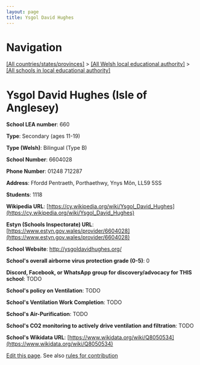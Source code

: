 ```yaml
---
layout: page
title: Ysgol David Hughes
---
```

# Navigation

[[All countries/states/provinces]](../../..) > [[All Welsh local educational authority]](../..) > [[All schools in local educational authority]](..)

# Ysgol David Hughes (Isle of Anglesey)

**School LEA number**: 660

**Type**: Secondary (ages 11-19)

**Type (Welsh)**: Bilingual (Type B)

**School Number**: 6604028

**Phone Number**: 01248 712287

**Address**: Ffordd Pentraeth, Porthaethwy, Ynys Môn, LL59 5SS

**Students**: 1118

**Wikipedia URL**: [https://cy.wikipedia.org/wiki/Ysgol_David_Hughes](https://cy.wikipedia.org/wiki/Ysgol_David_Hughes)

**Estyn (Schools Inspectorate) URL**: [https://www.estyn.gov.wales/provider/6604028](https://www.estyn.gov.wales/provider/6604028)

**School Website**: http://ysgoldavidhughes.org/

**School's overall airborne virus protection grade (0-5)**: 0

**Discord, Facebook, or WhatsApp group for discovery/advocacy for THIS school**: TODO

**School's policy on Ventilation**: TODO

**School's Ventilation Work Completion**: TODO

**School's Air-Purification**: TODO

**School's CO2 monitoring to actively drive ventilation and filtration**: TODO

**School's Wikidata URL**: [https://www.wikidata.org/wiki/Q8050534](https://www.wikidata.org/wiki/Q8050534)




[Edit this page](https://github.com/VentilationProject/Wales/edit/prif/./Isle_of_Anglesey/Ysgol_David_Hughes.md). See also [rules for contribution](../../../contribution-rules/)